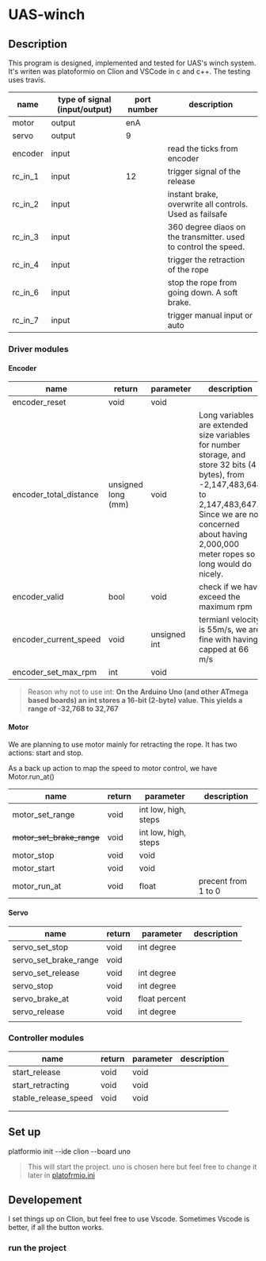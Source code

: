 # UAS-winch

## Description

This program is designed, implemented and tested for UAS's winch system. It's writen was platoformio on Clion and VSCode in c and c++.
The testing uses travis.


|name| type of signal (input/output)|port number|description|
|---|---|---|---|
|motor|output |enA | |
|servo|output|9| |
|encoder|input||read the ticks from encoder |
|rc_in_1|input|12|trigger signal of the release|
|rc_in_2|input||instant brake, overwrite all controls. Used as failsafe|
|rc_in_3|input| |360 degree diaos on the transmitter. used to control the speed.|
|rc_in_4|input| |trigger the retraction of the rope |
|rc_in_6|input| |stop the rope from going down. A soft brake.|
|rc_in_7|input| |trigger manual input or auto

### Driver modules

#### Encoder
 
 
 
|name |return | parameter |description |
|---|---|---|---|
|encoder_reset |void |void | | hard reset all the encoder parameters 
|encoder_total_distance | unsigned long (mm)| void |Long variables are extended size variables for number storage, and store 32 bits (4 bytes), from -2,147,483,648 to 2,147,483,647. Since we are not concerned about having 2,000,000 meter ropes so long would do nicely. 
|encoder_valid |bool | void| check if we have exceed the maximum rpm 
|encoder_current_speed |void |unsigned int | termianl velocity is 55m/s, we are fine with having capped at 66 m/s 
|encoder_set_max_rpm |int |void | 

> Reason why not to use int: **On the Arduino Uno (and other ATmega based boards) an int stores a 16-bit (2-byte) value. This yields a range of -32,768 to 32,767**


#### Motor

We are planning to use motor mainly for retracting the rope. It has two actions: start and stop. 

As a back up action to map the speed to motor control, we have Motor.run_at()

|name |return | parameter |description |
|---|---|---|---|
|motor_set_range |void | int low, high, steps| | 
|~~motor_set_brake_range~~ | void | int low, high, steps| | 
|motor_stop | void|void | | 
|motor_start |void |void | | 
|motor_run_at |void |float  |precent from 1 to 0 | 


#### Servo



|name |return | parameter |description |
|---|---|---|---|
|servo_set_stop |void | int degree|
|servo_set_brake_range | void| | | 
|servo_set_release |void |int degree | | 
|servo_stop |void |int degree | | 
|servo_brake_at |void |float percent | | 
|servo_release | void| int degree| | 
| | | | | 


### Controller modules

|name |return | parameter |description |
|---|---|---|---|
|start_release |void | void| |
|start_retracting | void| void| |
|stable_release_speed | void| void| |
| | | | |
| | | | |




## Set up
platformio init --ide clion --board uno
> This will start the project. uno is chosen here but feel free to change it later in [platofrmio.ini](./platformio.ini#13)

## Developement

I set things up on Clion, but feel free to use Vscode. Sometimes Vscode is better, if all the button works. 

### run the project
